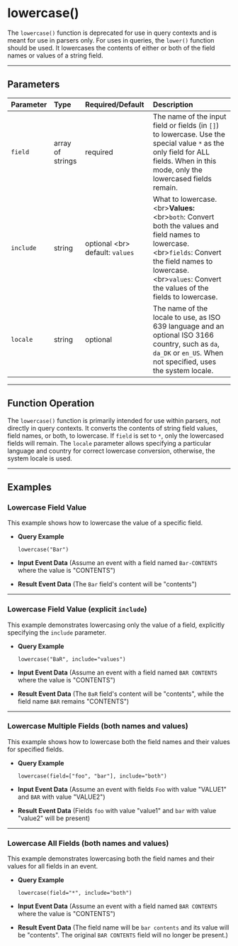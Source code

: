 # lowercase()

The `lowercase()` function is deprecated for use in query contexts and is meant for use in parsers only. For uses in queries, the `lower()` function should be used. It lowercases the contents of either or both of the field names or values of a string field.

***

## Parameters

| Parameter | Type | Required/Default | Description |
| :--- | :--- | :--- | :--- |
| `field` | array of strings | required | The name of the input field or fields (in `[]`) to lowercase. Use the special value `*` as the only field for ALL fields. When in this mode, only the lowercased fields remain. |
| `include` | string | optional \<br\> default: `values` | What to lowercase.\<br\>**Values:**\<br\>`both`: Convert both the values and field names to lowercase.\<br\>`fields`: Convert the field names to lowercase.\<br\>`values`: Convert the values of the fields to lowercase.|
| `locale` | string | optional | The name of the locale to use, as ISO 639 language and an optional ISO 3166 country, such as `da`, `da_DK` or `en_US`. When not specified, uses the system locale.|

***

## Function Operation

The `lowercase()` function is primarily intended for use within parsers, not directly in query contexts. It converts the contents of string field values, field names, or both, to lowercase. If `field` is set to `*`, only the lowercased fields will remain. The `locale` parameter allows specifying a particular language and country for correct lowercase conversion, otherwise, the system locale is used.

***

## Examples

### Lowercase Field Value

This example shows how to lowercase the value of a specific field.

  * **Query Example**

    ```
    lowercase("Bar")
    ```

  * **Input Event Data**
    (Assume an event with a field named `Bar-CONTENTS` where the value is "CONTENTS")

  * **Result Event Data**
    (The `Bar` field's content will be "contents")

---

### Lowercase Field Value (explicit `include`)

This example demonstrates lowercasing only the value of a field, explicitly specifying the `include` parameter.

  * **Query Example**

    ```
    lowercase("BaR", include="values")
    ```

  * **Input Event Data**
    (Assume an event with a field named `BAR CONTENTS` where the value is "CONTENTS")

  * **Result Event Data**
    (The `BaR` field's content will be "contents", while the field name `BAR` remains "CONTENTS")

---

### Lowercase Multiple Fields (both names and values)

This example shows how to lowercase both the field names and their values for specified fields.

  * **Query Example**

    ```
    lowercase(field=["foo", "bar"], include="both")
    ```

  * **Input Event Data**
    (Assume an event with fields `Foo` with value "VALUE1" and `BAR` with value "VALUE2")

  * **Result Event Data**
    (Fields `foo` with value "value1" and `bar` with value "value2" will be present)

---

### Lowercase All Fields (both names and values)

This example demonstrates lowercasing both the field names and their values for all fields in an event.

  * **Query Example**

    ```
    lowercase(field="*", include="both")
    ```

  * **Input Event Data**
    (Assume an event with a field named `BAR CONTENTS` where the value is "CONTENTS")

  * **Result Event Data**
    (The field name will be `bar contents` and its value will be "contents". The original `BAR CONTENTS` field will no longer be present.)